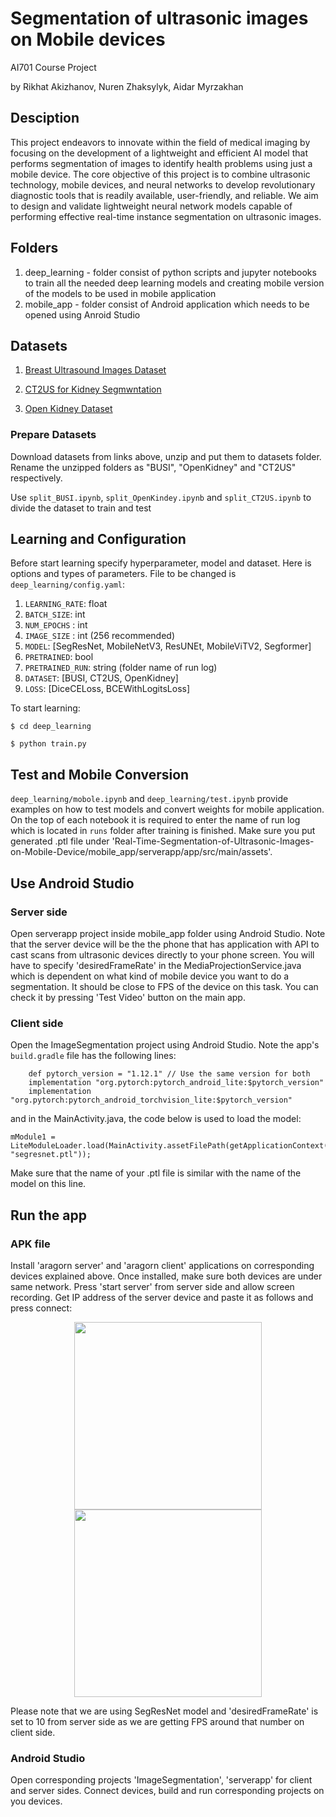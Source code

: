 # Segmentation of ultrasonic images on Mobile devices

AI701 Course Project

by Rikhat Akizhanov, Nuren Zhaksylyk, Aidar Myrzakhan

## Desciption

This project endeavors to innovate within the field of medical imaging by focusing on the development of a lightweight and efficient AI model that performs segmentation of images to identify health problems using just a mobile device. The core objective of this project is to combine ultrasonic technology, mobile devices, and neural networks to develop revolutionary diagnostic tools that is readily available, user-friendly, and reliable. We aim to design and validate lightweight neural network models capable of performing effective real-time instance segmentation on ultrasonic images.

## Folders

1. deep_learning - folder consist of python scripts and jupyter notebooks to train all the needed deep learning models and creating mobile version of the models to be used in mobile application
2. mobile_app - folder consist of Android application which needs to be opened using Anroid Studio


## Datasets

1. [Breast Ultrasound Images Dataset](https://www.kaggle.com/datasets/aryashah2k/breast-ultrasound-images-dataset/)

2. [CT2US for Kidney Segmwntation](https://www.kaggle.com/datasets/siatsyx/ct2usforkidneyseg)

3. [Open Kidney Dataset](http://rsingla.ca/kidneyUS/)

### Prepare Datasets

Download datasets from links above, unzip and put them to datasets folder. Rename the unzipped folders as "BUSI", "OpenKidney" and "CT2US" respectively. 

Use `split_BUSI.ipynb`, `split_OpenKindey.ipynb` and `split_CT2US.ipynb` to divide the dataset to train and test 

## Learning and Configuration

Before start learning specify hyperparameter, model and dataset. Here is options and types of parameters. File to be changed is `deep_learning/config.yaml`:

1. `LEARNING_RATE`: float
2. `BATCH_SIZE`: int
3. `NUM_EPOCHS` : int
4. `IMAGE_SIZE` : int (256 recommended)
5. `MODEL`: [SegResNet, MobileNetV3, ResUNEt, MobileViTV2, Segformer]
6. `PRETRAINED`: bool
7. `PRETRAINED_RUN`: string (folder name of run log)
8. `DATASET`: [BUSI, CT2US, OpenKidney]
9. `LOSS`: [DiceCELoss, BCEWithLogitsLoss]

To start learning:

`$ cd deep_learning`

`$ python train.py`


## Test and Mobile Conversion

`deep_learning/mobole.ipynb` and `deep_learning/test.ipynb` provide examples on how to test models and convert weights for mobile application. On the top of each notebook it is required to enter the name of run log which is located in `runs` folder after training is finished.
Make sure you put generated .ptl file under 'Real-Time-Segmentation-of-Ultrasonic-Images-on-Mobile-Device/mobile_app/serverapp/app/src/main/assets'.


## Use Android Studio
### Server side
Open serverapp project inside mobile_app folder using Android Studio. Note that the server device will be the the phone that has application with API to cast scans from ultrasonic devices directly to your phone screen.
You will have to specify 'desiredFrameRate' in the MediaProjectionService.java which is dependent on what kind of mobile device you want to do a segmentation. It should be close to FPS of the device on this task. You can check it by pressing 'Test Video' button on the main app.

### Client side
Open the ImageSegmentation project using Android Studio. Note the app's `build.gradle` file has the following lines:

```
    def pytorch_version = "1.12.1" // Use the same version for both
    implementation "org.pytorch:pytorch_android_lite:$pytorch_version"
    implementation "org.pytorch:pytorch_android_torchvision_lite:$pytorch_version"
```

and in the MainActivity.java, the code below is used to load the model:

```
mModule1 = LiteModuleLoader.load(MainActivity.assetFilePath(getApplicationContext(), "segresnet.ptl"));
```
Make sure that the name of your .ptl file is similar with the name of the model on this line.

## Run the app
### APK file
Install 'aragorn server' and 'aragorn client' applications on corresponding devices explained above. Once installed, make sure both devices are under same network. Press 'start server' from server side and allow screen recording.
Get IP address of the server device and paste it as follows and press connect:

<p align="center">
<img src="https://github.com/ZhNuren/Real-Time-Segmentation-of-Ultrasonic-Images-on-Mobile-Device/assets/43644508/6f6213bf-f6c2-47e8-af2d-4d631edca60b" width="300"/> <img src="https://github.com/ZhNuren/Real-Time-Segmentation-of-Ultrasonic-Images-on-Mobile-Device/assets/43644508/9479df66-8021-4c38-a39d-324b765371bd" width="300"/>
</p>

Please note that we are using SegResNet model and 'desiredFrameRate' is set to 10 from server side as we are getting FPS around that number on client side.

### Android Studio
Open corresponding projects 'ImageSegmentation', 'serverapp' for client and server sides. Connect devices, build and run corresponding projects on you devices.

